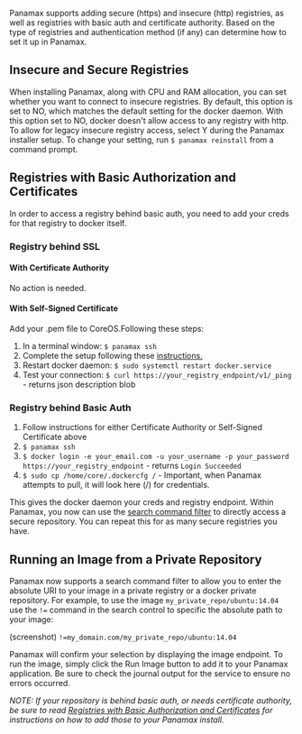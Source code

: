 Panamax supports adding secure (https) and insecure (http) registries, as well as registries with basic auth and certificate authority. Based on the type of registries and authentication method (if any) can determine how to set it up in Panamax.

## Insecure and Secure Registries
When installing Panamax, along with CPU and RAM allocation, you can set whether you want to connect to insecure registries. By default, this option is set to NO, which matches the default setting for the docker daemon. With this option set to NO, docker doesn't allow access to any registry with http. To allow for legacy insecure registry access, select Y during the Panamax installer setup. To change your setting, run `$ panamax reinstall` from a command prompt.

## Registries with Basic Authorization and Certificates
In order to access a registry behind basic auth, you need to add your creds for that registry to docker itself.

### Registry behind SSL
#### With Certificate Authority
No action is needed.
#### With Self-Signed Certificate
Add your .pem file to CoreOS.Following these steps:

1. In a terminal window: `$ panamax ssh`
2. Complete the setup following these [instructions.](https://coreos.com/docs/cluster-management/setup/adding-certificate-authorities/)
3. Restart docker daemon: `$ sudo systemctl restart docker.service`
4. Test your connection: `$ curl https://your_registry_endpoint/v1/_ping` - returns json description blob

### Registry behind Basic Auth 
1. Follow instructions for either Certificate Authority or Self-Signed Certificate above
2. `$ panamax ssh`
3. `$ docker login -e your_email.com -u your_username -p your_password https://your_registry_endpoint` - returns `Login Succeeded`
4. `$ sudo cp /home/core/.dockercfg /`  - Important, when Panamax attempts to pull, it will look here (/) for credentials.

This gives the docker daemon your creds and registry endpoint. Within Panamax, you now can use the [search command filter](https://github.com/CenturyLinkLabs/panamax-ui/wiki/How-to:-Add-Registries#running-an-image-from-a-private-repository) to directly access a secure repository. You can repeat this for as many secure registries you have.

## Running an Image from a Private Repository
Panamax now supports a search command filter to allow you to enter the absolute URI to your image in a private registry or a docker private repository. For example, to use the image `my_private_repo/ubuntu:14.04` use the `!=` command in the search control to specific the absolute path to your image:

(screenshot)
`!=my_domain.com/my_private_repo/ubuntu:14.04`

Panamax will confirm your selection by displaying the image endpoint. To run the image, simply click the Run Image button to add it to your Panamax application. Be sure to check the journal output for the service to ensure no errors occurred.

_NOTE: If your repository is behind basic auth, or needs certificate authority, be sure to read [Registries with Basic Authorization and Certificates](https://github.com/CenturyLinkLabs/panamax-ui/wiki/How-to:-Add-Registries#registries-with-basic-authorization-and-certificates) for instructions on how to add those to your Panamax install._